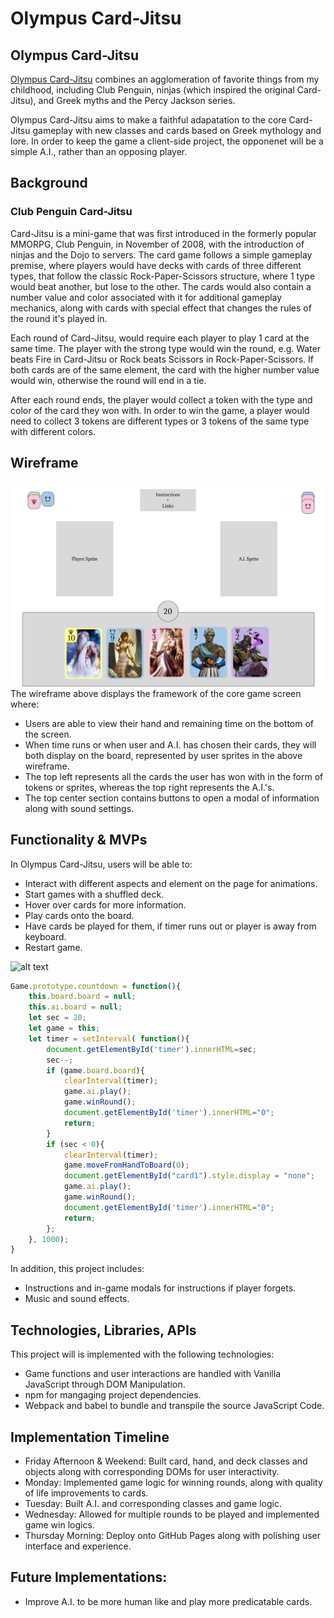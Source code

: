 # Olympus Card-Jitsu

## Olympus Card-Jitsu
[Olympus Card-Jitsu](https://jzhou45.github.io/Olympus-Card-Jitsu/) combines an agglomeration of favorite things from my childhood, including Club Penguin, ninjas (which inspired the original Card-Jitsu), and Greek myths and the Percy Jackson series.

Olympus Card-Jitsu aims to make a faithful adapatation to the core Card-Jitsu gameplay with new classes and cards based on Greek mythology and lore. In order to keep the game a client-side project, the opponenet will be a simple A.I., rather than an opposing player.

## Background

### Club Penguin Card-Jitsu
Card-Jitsu is a mini-game that was first introduced in the formerly popular MMORPG, Club Penguin, in November of 2008, with the introduction of ninjas and the Dojo to servers. The card game follows a simple gameplay premise, where players would have decks with cards of three different types, that follow the classic Rock-Paper-Scissors structure, where 1 type would beat another, but lose to the other. The cards would also contain a number value and color associated with it for additional gameplay mechanics, along with cards with special effect that changes the rules of the round it's played in.

Each round of Card-Jitsu, would require each player to play 1 card at the same time. The player with the strong type would win the round, e.g. Water beats Fire in Card-Jitsu or Rock beats Scissors in Rock-Paper-Scissors. If both cards are of the same element, the card with the higher number value would win, otherwise the round will end in a tie.

After each round ends, the player would collect a token with the type and color of the card they won with. In order to win the game, a player would need to collect 3 tokens are different types or 3 tokens of the same type with different colors.

## Wireframe
![alt text](./wireframe.png)
The wireframe above displays the framework of the core game screen where:
  * Users are able to view their hand and remaining time on the bottom of the screen.
  * When time runs or when user and A.I. has chosen their cards, they will both display on the board, represented by user sprites in the above wireframe.
  * The top left represents all the cards the user has won with in the form of tokens or sprites, whereas the top right represents the A.I.'s.
  * The top center section contains buttons to open a modal of information along with sound settings.


## Functionality & MVPs
In Olympus Card-Jitsu, users will be able to:
  * Interact with different aspects and element on the page for animations.
  * Start games with a shuffled deck.
  * Hover over cards for more information.
  * Play cards onto the board.
  * Have cards be played for them, if timer runs out or player is away from keyboard.
  * Restart game.

![alt text](./ocj_gameplay.gif)

```js
Game.prototype.countdown = function(){
    this.board.board = null;
    this.ai.board = null;
    let sec = 20;
    let game = this;
    let timer = setInterval( function(){
        document.getElementById('timer').innerHTML=sec;
        sec--;
        if (game.board.board){
            clearInterval(timer);
            game.ai.play();
            game.winRound();
            document.getElementById('timer').innerHTML="0";
            return;
        }
        if (sec < 0){
            clearInterval(timer);
            game.moveFromHandToBoard(0);
            document.getElementById("card1").style.display = "none";
            game.ai.play();
            game.winRound();
            document.getElementById('timer').innerHTML="0";
            return;
        };
    }, 1000);
}
```


In addition, this project includes:
  * Instructions and in-game modals for instructions if player forgets.
  * Music and sound effects.
  

## Technologies, Libraries, APIs
This project will is implemented with the following technologies:
  * Game functions and user interactions are handled with Vanilla JavaScript through DOM Manipulation.
  * npm for mangaging project dependencies.
  * Webpack and babel to bundle and transpile the source JavaScript Code.

## Implementation Timeline
  * Friday Afternoon & Weekend: Built card, hand, and deck classes and objects along with corresponding DOMs for user interactivity.
  * Monday: Implemented game logic for winning rounds, along with quality of life improvements to cards.
  * Tuesday: Built A.I. and corresponding classes and game logic.
  * Wednesday: Allowed for multiple rounds to be played and implemented game win logics.
  * Thursday Morning: Deploy onto GitHub Pages along with polishing user interface and experience.


## Future Implementations:
  * Improve A.I. to be more human like and play more predicatable cards.
